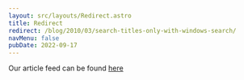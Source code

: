 ```yaml
---
layout: src/layouts/Redirect.astro
title: Redirect
redirect: /blog/2010/03/search-titles-only-with-windows-search/
navMenu: false
pubDate: 2022-09-17
---
```

<div>
Our article feed can be found <a href="/blog/2010/03/search-titles-only-with-windows-search/">here</a>
</div>
